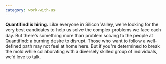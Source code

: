 ```yaml
---
category: work-with-us
---
```


**Quantifind is hiring.** Like everyone in Silicon Valley, we're looking for the very best candidates to help us solve the complex problems we face each day. But there's something more than problem solving to the people at Quantifind: a burning desire to disrupt. Those who want to follow a well-defined path may not feel at home here. But if you're determined to break the mold while collaborating with a diversely skilled group of individuals, we'd love to talk.